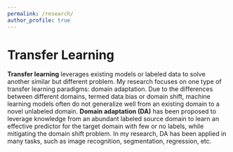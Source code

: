 ```yaml
---
permalink: /research/
author_profile: true
---
```

# Transfer Learning

<b>Transfer learning</b> leverages existing models or labeled data to solve another similar but different problem. My research focuses on one type of transfer learning paradigms: domain adaptation. Due to the differences between different domains, termed data bias or domain shift, machine learning models often do not generalize well from an existing domain to a novel unlabeled domain. <b>Domain adaptation (DA)</b> has been proposed to leverage knowledge from an abundant labeled source domain to learn an effective predictor for the target domain with few or no labels, while mitigating the domain shift problem. In my research, DA has been applied in many tasks, such as image recognition, segmentation, regression, etc.


